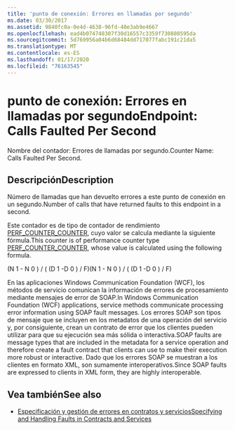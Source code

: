 ```yaml
---
title: 'punto de conexión: Errores en llamadas por segundo'
ms.date: 03/30/2017
ms.assetid: 9840fc0a-0e4d-4638-96fd-40e3ab9e4667
ms.openlocfilehash: ead4b074748307f30d16557c3359f730880595da
ms.sourcegitcommit: 5d769956a04b6d68484dd717077fabc191c21da5
ms.translationtype: MT
ms.contentlocale: es-ES
ms.lasthandoff: 01/17/2020
ms.locfileid: "76163545"
---
```

# <a name="endpoint-calls-faulted-per-second"></a><span data-ttu-id="8afdc-102">punto de conexión: Errores en llamadas por segundo</span><span class="sxs-lookup"><span data-stu-id="8afdc-102">Endpoint: Calls Faulted Per Second</span></span>
<span data-ttu-id="8afdc-103">Nombre del contador: Errores de llamadas por segundo.</span><span class="sxs-lookup"><span data-stu-id="8afdc-103">Counter Name: Calls Faulted Per Second.</span></span>  
  
## <a name="description"></a><span data-ttu-id="8afdc-104">Descripción</span><span class="sxs-lookup"><span data-stu-id="8afdc-104">Description</span></span>  
 <span data-ttu-id="8afdc-105">Número de llamadas que han devuelto errores a este punto de conexión en un segundo.</span><span class="sxs-lookup"><span data-stu-id="8afdc-105">Number of calls that have returned faults to this endpoint in a second.</span></span>  
  
 <span data-ttu-id="8afdc-106">Este contador es de tipo de contador de rendimiento [PERF_COUNTER_COUNTER](https://docs.microsoft.com/previous-versions/windows/it-pro/windows-server-2003/cc740048(v=ws.10)), cuyo valor se calcula mediante la siguiente fórmula.</span><span class="sxs-lookup"><span data-stu-id="8afdc-106">This counter is of performance counter type [PERF_COUNTER_COUNTER](https://docs.microsoft.com/previous-versions/windows/it-pro/windows-server-2003/cc740048(v=ws.10)), whose value is calculated using the following formula.</span></span>  
  
 <span data-ttu-id="8afdc-107">(N 1 - N 0 ) / ( (D 1 -D 0 ) / F)</span><span class="sxs-lookup"><span data-stu-id="8afdc-107">(N 1 - N 0 ) / ( (D 1 -D 0 ) / F)</span></span>  
  
 <span data-ttu-id="8afdc-108">En las aplicaciones Windows Communication Foundation (WCF), los métodos de servicio comunican la información de errores de procesamiento mediante mensajes de error de SOAP.</span><span class="sxs-lookup"><span data-stu-id="8afdc-108">In Windows Communication Foundation (WCF) applications, service methods communicate processing error information using SOAP fault messages.</span></span> <span data-ttu-id="8afdc-109">Los errores SOAP son tipos de mensaje que se incluyen en los metadatos de una operación del servicio y, por consiguiente, crean un contrato de error que los clientes pueden utilizar para que su ejecución sea más sólida o interactiva.</span><span class="sxs-lookup"><span data-stu-id="8afdc-109">SOAP faults are message types that are included in the metadata for a service operation and therefore create a fault contract that clients can use to make their execution more robust or interactive.</span></span> <span data-ttu-id="8afdc-110">Dado que los errores SOAP se muestran a los clientes en formato XML, son sumamente interoperativos.</span><span class="sxs-lookup"><span data-stu-id="8afdc-110">Since SOAP faults are expressed to clients in XML form, they are highly interoperable.</span></span>  
  
## <a name="see-also"></a><span data-ttu-id="8afdc-111">Vea también</span><span class="sxs-lookup"><span data-stu-id="8afdc-111">See also</span></span>

- [<span data-ttu-id="8afdc-112">Especificación y gestión de errores en contratos y servicios</span><span class="sxs-lookup"><span data-stu-id="8afdc-112">Specifying and Handling Faults in Contracts and Services</span></span>](../../specifying-and-handling-faults-in-contracts-and-services.md)
